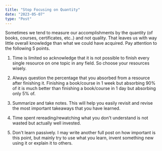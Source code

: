 ```yaml
---
title: "Stop Focusing on Quantity"
date: "2023-05-07"
type: "Post"
---
```


Sometimes we tend to measure our accomplishments by the quantity (of books, courses, certificates, etc..) and not quality. That leaves us with way little overall knowledge than what we could have acquired.
Pay attention to the following 5 points.

1. Time is limited so acknowledge that it is not possible to finish every single resource on one topic in any field. So choose your resources wisely.

2. Always question the percentage that you absorbed from a resource after finishing it. Finishing a book/course in 1 week but absorbing 90% of it is much better than finishing a book/course in 1 day but absorbing only 5% of.

3. Summarize and take notes. This will help you easily revisit and revise the most important takeaways that you have learned.

4. Time spent rereading/rewatching what you don't understand is not wasted but actually well invested.

5. Don't learn passively. I may write another full post on how important is this point, but mainly try to use what you learn, invent something new using it or explain it to others.
